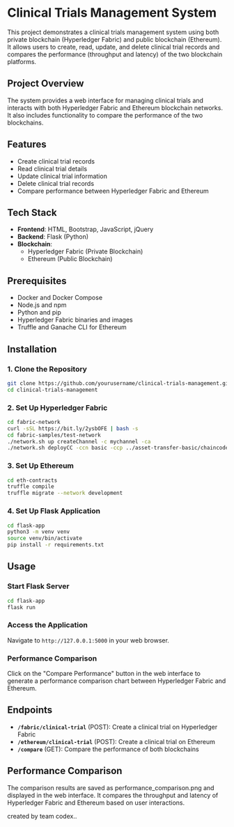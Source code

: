 # Clinical Trials Management System

This project demonstrates a clinical trials management system using both private blockchain (Hyperledger Fabric) and public blockchain (Ethereum). It allows users to create, read, update, and delete clinical trial records and compares the performance (throughput and latency) of the two blockchain platforms.

## Project Overview

The system provides a web interface for managing clinical trials and interacts with both Hyperledger Fabric and Ethereum blockchain networks. It also includes functionality to compare the performance of the two blockchains.

## Features

- Create clinical trial records
- Read clinical trial details
- Update clinical trial information
- Delete clinical trial records
- Compare performance between Hyperledger Fabric and Ethereum

## Tech Stack

- **Frontend**: HTML, Bootstrap, JavaScript, jQuery
- **Backend**: Flask (Python)
- **Blockchain**:
  - Hyperledger Fabric (Private Blockchain)
  - Ethereum (Public Blockchain)

## Prerequisites

- Docker and Docker Compose
- Node.js and npm
- Python and pip
- Hyperledger Fabric binaries and images
- Truffle and Ganache CLI for Ethereum

## Installation

### 1. Clone the Repository

```sh
git clone https://github.com/yourusername/clinical-trials-management.git
cd clinical-trials-management
```

### 2. Set Up Hyperledger Fabric

```sh
cd fabric-network
curl -sSL https://bit.ly/2ysbOFE | bash -s
cd fabric-samples/test-network
./network.sh up createChannel -c mychannel -ca
./network.sh deployCC -ccn basic -ccp ../asset-transfer-basic/chaincode-go -ccl go
```

### 3. Set Up Ethereum

```sh
cd eth-contracts
truffle compile
truffle migrate --network development
```

### 4. Set Up Flask Application

```sh
cd flask-app
python3 -m venv venv
source venv/bin/activate
pip install -r requirements.txt
```

## Usage

### Start Flask Server

```sh
cd flask-app
flask run
```

### Access the Application

Navigate to `http://127.0.0.1:5000` in your web browser.

### Performance Comparison

Click on the "Compare Performance" button in the web interface to generate a performance comparison chart between Hyperledger Fabric and Ethereum.

## Endpoints

- **`/fabric/clinical-trial`** (POST): Create a clinical trial on Hyperledger Fabric
- **`/ethereum/clinical-trial`** (POST): Create a clinical trial on Ethereum
- **`/compare`** (GET): Compare the performance of both blockchains

## Performance Comparison

The comparison results are saved as performance_comparison.png and displayed in the web interface. It compares the throughput and latency of Hyperledger Fabric and Ethereum based on user interactions.

created by team codex..

